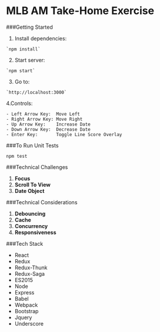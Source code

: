 # MLB AM Take-Home Exercise

###Getting Started
  
  1. Install dependencies:

    `npm install`

  2. Start server:

    `npm start`

  3. Go to:

    `http://localhost:3000`

  4.Controls:

    - Left Arrow Key:  Move Left
    - Right Arrow Key: Move Right
    - Up Arrow Key:    Increase Date
    - Down Arrow Key:  Decrease Date
    - Enter Key:       Toggle Line Score Overlay


###To Run Unit Tests

  `npm test`

###Technical Challenges
  1. **Focus**
  2. **Scroll To View** 
  3. **Date Object**

###Technical Considerations
  1. **Debouncing**
  2. **Cache**
  3. **Concurrency**
  4. **Responsiveness**

###Tech Stack

  - React
  - Redux
  - Redux-Thunk
  - Redux-Saga
  - ES2015
  - Node
  - Express
  - Babel
  - Webpack
  - Bootstrap
  - Jquery
  - Underscore